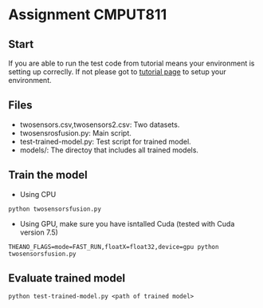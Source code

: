 # Assignment CMPUT811
## Start
If you are able to run the test code from tutorial means your environment is setting up correclly.
If not please got to [tutorial page](https://github.com/Lucklyric/theanets-tutorial/edit/master/README.md) to setup your environment.

## Files
* twosensors.csv,twosensors2.csv: Two datasets.
* twosensrosfusion.py: Main script.
* test-trained-model.py: Test script for trained model.
* models/: The directoy that includes all trained models.

## Train the model
* Using CPU
`````
python twosensorsfusion.py
`````
* Using GPU, make sure you have isntalled Cuda (tested with Cuda version 7.5)
`````
THEANO_FLAGS=mode=FAST_RUN,floatX=float32,device=gpu python twosensorsfusion.py
`````

## Evaluate trained model
`````
python test-trained-model.py <path of trained model>
`````

